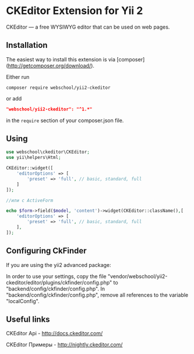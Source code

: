 CKEditor Extension for Yii 2
===========================

CKEditor — a free WYSIWYG editor that can be used on web pages.


## Installation

The easiest way to install this extension is via [composer] (http://getcomposer.org/download/).

Either run

```
composer require webschool/yii2-ckeditor
```

or add

```json
"webschool/yii2-ckeditor": "^1.*"
```

in the `require` section of your composer.json file.

## Using

```php
use webschool\ckeditor\CKEditor;
use yii\helpers\Html;

CKEditor::widget([
    'editorOptions' => [
        'preset' => 'full', // basic, standard, full
    ]
]);

//или c ActiveForm

echo $form->field($model, 'content')->widget(CKEditor::className(),[
    'editorOptions' => [
        'preset' => 'full', // basic, standard, full
    ],
]);
```

## Configuring CkFinder

If you are using the yii2 advanced package: 

In order to use your settings, copy the file "vendor/webschool/yii2-ckeditor/editor/plugins/ckfinder/config.php" to "backend/config/ckfinder/config.php".
In "backend/config/ckfinder/config.php", remove all references to the variable "localConfig".

## Useful links

CKEditor Api - http://docs.ckeditor.com/

CKEditor Примеры - http://nightly.ckeditor.com/
